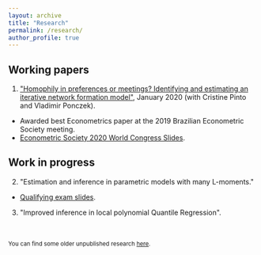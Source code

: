 ```yaml
---
layout: archive
title: "Research"
permalink: /research/
author_profile: true
---
```


Working papers
-----

1. ["Homophily in preferences or meetings? Identifying and estimating an iterative network formation model"](/files/working_papers/Network_Formation_Paper_vJan2020.pdf), January 2020 (with Cristine Pinto and Vladimir Ponczek). 
* Awarded best Econometrics paper at the 2019 Brazilian Econometric Society meeting.
* [Econometric Society 2020 World Congress Slides](/files/working_papers/Network_Formation_Paper_vJul2020_slides.pdf).

Work in progress 
-----

2. "Estimation and inference in parametric models with many L-moments." 
* [Qualifying exam slides](/files/working_papers/L_Moments_slides.pdf).

3. "Improved inference in local polynomial Quantile Regression".

<br/>
<br/>
<sub>You can find some older unpublished research <a href="/old">here</a>.</sub>
